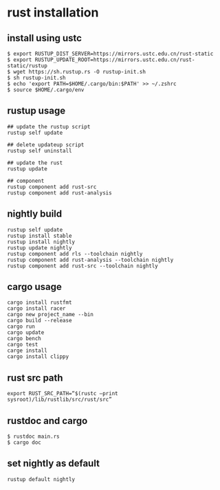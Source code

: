 # rust installation

## install using ustc

``` shell
$ export RUSTUP_DIST_SERVER=https://mirrors.ustc.edu.cn/rust-static
$ export RUSTUP_UPDATE_ROOT=https://mirrors.ustc.edu.cn/rust-static/rustup
$ wget https://sh.rustup.rs -O rustup-init.sh
$ sh rustup-init.sh
$ echo 'export PATH=$HOME/.cargo/bin:$PATH' >> ~/.zshrc
$ source $HOME/.cargo/env
```

## rustup usage

``` shell
## update the rustup script
rustup self update

## delete updateup script
rustup self uninstall

## update the rust
rustup update

## component
rustup component add rust-src
rustup component add rust-analysis

```

## nightly build

``` shell
rustup self update
rustup install stable
rustup install nightly
rustup update nightly
rustup component add rls --toolchain nightly
rustup component add rust-analysis --toolchain nightly
rustup component add rust-src --toolchain nightly
```

## cargo usage

``` shell
cargo install rustfmt
cargo install racer
cargo new project_name --bin
cargo build --release
cargo run
cargo update
cargo bench
cargo test
carge install
cargo install clippy
```

## rust src path

``` shell
export RUST_SRC_PATH=“$(rustc —print sysroot)/lib/rustlib/src/rust/src”
```

## rustdoc and cargo

``` shell
$ rustdoc main.rs
$ cargo doc
```

## set nightly as default

``` shell
rustup default nightly
```
